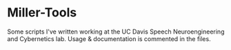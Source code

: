 # Miller-Tools
Some scripts I've written working at the UC Davis Speech Neuroengineering and Cybernetics lab. Usage & documentation is commented in the files.

